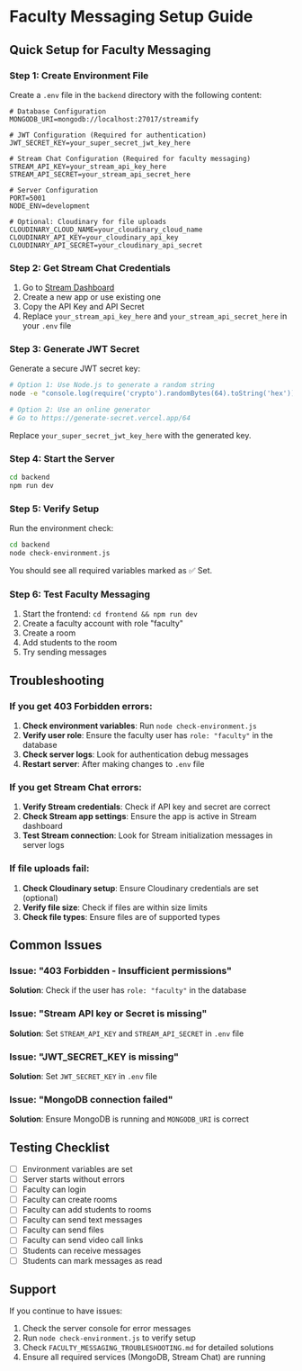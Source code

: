 # Faculty Messaging Setup Guide

## Quick Setup for Faculty Messaging

### Step 1: Create Environment File

Create a `.env` file in the `backend` directory with the following content:

```env
# Database Configuration
MONGODB_URI=mongodb://localhost:27017/streamify

# JWT Configuration (Required for authentication)
JWT_SECRET_KEY=your_super_secret_jwt_key_here

# Stream Chat Configuration (Required for faculty messaging)
STREAM_API_KEY=your_stream_api_key_here
STREAM_API_SECRET=your_stream_api_secret_here

# Server Configuration
PORT=5001
NODE_ENV=development

# Optional: Cloudinary for file uploads
CLOUDINARY_CLOUD_NAME=your_cloudinary_cloud_name
CLOUDINARY_API_KEY=your_cloudinary_api_key
CLOUDINARY_API_SECRET=your_cloudinary_api_secret
```

### Step 2: Get Stream Chat Credentials

1. Go to [Stream Dashboard](https://dashboard.getstream.io/)
2. Create a new app or use existing one
3. Copy the API Key and API Secret
4. Replace `your_stream_api_key_here` and `your_stream_api_secret_here` in your `.env` file

### Step 3: Generate JWT Secret

Generate a secure JWT secret key:

```bash
# Option 1: Use Node.js to generate a random string
node -e "console.log(require('crypto').randomBytes(64).toString('hex'))"

# Option 2: Use an online generator
# Go to https://generate-secret.vercel.app/64
```

Replace `your_super_secret_jwt_key_here` with the generated key.

### Step 4: Start the Server

```bash
cd backend
npm run dev
```

### Step 5: Verify Setup

Run the environment check:

```bash
cd backend
node check-environment.js
```

You should see all required variables marked as ✅ Set.

### Step 6: Test Faculty Messaging

1. Start the frontend: `cd frontend && npm run dev`
2. Create a faculty account with role "faculty"
3. Create a room
4. Add students to the room
5. Try sending messages

## Troubleshooting

### If you get 403 Forbidden errors:

1. **Check environment variables**: Run `node check-environment.js`
2. **Verify user role**: Ensure the faculty user has `role: "faculty"` in the database
3. **Check server logs**: Look for authentication debug messages
4. **Restart server**: After making changes to `.env` file

### If you get Stream Chat errors:

1. **Verify Stream credentials**: Check if API key and secret are correct
2. **Check Stream app settings**: Ensure the app is active in Stream dashboard
3. **Test Stream connection**: Look for Stream initialization messages in server logs

### If file uploads fail:

1. **Check Cloudinary setup**: Ensure Cloudinary credentials are set (optional)
2. **Verify file size**: Check if files are within size limits
3. **Check file types**: Ensure files are of supported types

## Common Issues

### Issue: "403 Forbidden - Insufficient permissions"
**Solution**: Check if the user has `role: "faculty"` in the database

### Issue: "Stream API key or Secret is missing"
**Solution**: Set `STREAM_API_KEY` and `STREAM_API_SECRET` in `.env` file

### Issue: "JWT_SECRET_KEY is missing"
**Solution**: Set `JWT_SECRET_KEY` in `.env` file

### Issue: "MongoDB connection failed"
**Solution**: Ensure MongoDB is running and `MONGODB_URI` is correct

## Testing Checklist

- [ ] Environment variables are set
- [ ] Server starts without errors
- [ ] Faculty can login
- [ ] Faculty can create rooms
- [ ] Faculty can add students to rooms
- [ ] Faculty can send text messages
- [ ] Faculty can send files
- [ ] Faculty can send video call links
- [ ] Students can receive messages
- [ ] Students can mark messages as read

## Support

If you continue to have issues:

1. Check the server console for error messages
2. Run `node check-environment.js` to verify setup
3. Check `FACULTY_MESSAGING_TROUBLESHOOTING.md` for detailed solutions
4. Ensure all required services (MongoDB, Stream Chat) are running
